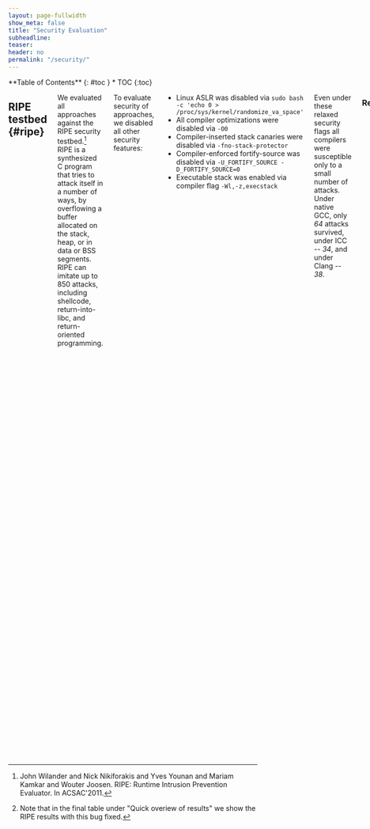 ```yaml
---
layout: page-fullwidth
show_meta: false
title: "Security Evaluation"
subheadline:
teaser:
header: no
permalink: "/security/"
---
```


<div class="row">
<div class="medium-4 medium-push-8 columns" markdown="1">
<div class="panel radius" markdown="1">
**Table of Contents**
{: #toc }
*  TOC
{:toc}
</div>
</div><!-- /.medium-4.columns -->



<div class="medium-8 medium-pull-4 columns" markdown="1">

## RIPE testbed  {#ripe}

We evaluated all approaches against the RIPE security testbed.[^ripe] RIPE is a synthesized C program that tries to attack itself in a number of ways, by overflowing a buffer allocated on the stack, heap, or in data or BSS segments. RIPE can imitate up to 850 attacks, including shellcode, return-into-libc, and return-oriented programming.

To evaluate security of approaches, we disabled all other security features:

* Linux ASLR was disabled via `sudo bash -c 'echo 0 > /proc/sys/kernel/randomize_va_space'`
* All compiler optimizations were disabled via `-O0`
* Compiler-inserted stack canaries were disabled via `-fno-stack-protector`
* Compiler-enforced fortify-source was disabled via `-U_FORTIFY_SOURCE -D_FORTIFY_SOURCE=0`
* Executable stack was enabled via compiler flag `-Wl,-z,execstack`

Even under these relaxed security flags all compilers were susceptible only to a small number of attacks. Under native GCC, only *64* attacks survived, under ICC -- *34*, and under Clang -- *38*.

### Results

| Approach                   | Working attacks |
|:---------------------------|----------------:|
| MPX (GCC) default*         | **41/64** (all memcpy and intra-object overflows) |
| MPX (GCC)                  | **0/64** (no working attacks) |
| MPX (GCC) no narrow bounds | **14/64** (all intra-object overflows)   |
| MPX (ICC)                  | **0/34** (no working attacks) |
| MPX (ICC) no narrow bounds | **14/34** (all intra-object overflows) |
| AddressSanitizer           | **12/64** (all intra-object overflows) |
| SoftBound                  | **14/38** (all intra-object overflows) |
| SafeCode                   | **14/38** (all intra-object overflows) |

{% include alert text='**Note 1**. In Col. 2, **41/64** means that 64 attacks were successful in native GCC version, and 41 attacks remained in MPX version.' %}
{% include alert text='**Note 2**. The "default" version of GCC-MPX means without `-fchkp-first-field-has-own-bounds` and with `BNDPRESERVE=0`, see below.' %}

Surprisingly, a default GCC-MPX version showed very poor results, with 41 attacks (or 64% of all possible attacks) succeeding. As it turned out, the default GCC-MPX flags are sub-optimal. First, we [found a bug](https://gcc.gnu.org/bugzilla/show_bug.cgi?id=78631) in the `memcpy` wrapper which forced bounds registers to be nullified, so the bounds checks on `memcpy` were rendered useless.[^memcpybug] This bug disappears if `BNDPRESERVE` is manually set to one. Second, the MPX pass in GCC does not narrow bounds for the first field of a struct by default, in contrast to ICC which is more strict. To catch intra-object overflows happening in the first field of structs one needs to pass the `-fchkp-first-field-has-own-bounds` flag to GCC. When we enabled these two flags, all attacks were prevented; all next rows in the table were tested with these flags.

Other results are expected. MPX versions without narrowing of bounds overlook 14 intra-object overflow attacks, where a vulnerable buffer and a victim object live in the same struct. The same attacks are overlooked by AddressSanitizer, SoftBound, and SafeCode. Interestingly, AddressSanitizer has 12 working attacks, i.e., two attacks less than other approaches. Though we did not inspect this in detail, AddressSanitizer was able to prevent two shellcode intra-object attacks on the heap.

We performed the same experiment with *only-writes* versions of these approaches, and the results were exactly the same. This is explained by the fact that RIPE constructs only control-flow hijacking attacks and not information leaks (which could escape only-writes protection).

<small markdown="1">[Up to table of contents](#toc)</small>
{: .text-right }

### RIPE Logs

Below are the logs which show which attacks worked under each approach.

* Native versions:
  * [GCC]({{ site.url }}{{ site.baseurl }}/code/ripe/gcc_native.txt)
  * [ICC]({{ site.url }}{{ site.baseurl }}/code/ripe/icc_native.txt)
  * [Clang]({{ site.url }}{{ site.baseurl }}/code/ripe/clang_native.txt)
* MPX versions:
  * [GCC default]({{ site.url }}{{ site.baseurl }}/code/ripe/badgcc_mpx.txt)
  * [GCC]({{ site.url }}{{ site.baseurl }}/code/ripe/gcc_mpx.txt)
  * [GCC only-writes]({{ site.url }}{{ site.baseurl }}/code/ripe/gcc_mpx_only_write.txt)
  * [GCC no narrow bounds]({{ site.url }}{{ site.baseurl }}/code/ripe/gcc_mpx_no_narrow_bounds.txt)
  * [GCC no narrow bounds only-writes]({{ site.url }}{{ site.baseurl }}/code/ripe/gcc_mpx_no_narrow_bounds_only_write.txt)
  * [ICC]({{ site.url }}{{ site.baseurl }}/code/ripe/icc_mpx.txt)
  * [ICC only-writes]({{ site.url }}{{ site.baseurl }}/code/ripe/icc_mpx_only_write.txt)
  * [ICC no narrow bounds]({{ site.url }}{{ site.baseurl }}/code/ripe/icc_mpx_no_narrow_bounds.txt)
  * [ICC no narrow bounds only-writes]({{ site.url }}{{ site.baseurl }}/code/ripe/icc_mpx_no_narrow_bounds_only_write.txt)
* AddressSanitizer versions:
  * [full]({{ site.url }}{{ site.baseurl }}/code/ripe/gcc_asan.txt)
  * [only-writes]({{ site.url }}{{ site.baseurl }}/code/ripe/gcc_asan_only_write.txt)
* [SoftBound]({{ site.url }}{{ site.baseurl }}/code/ripe/clang_softbound.txt)
* [SafeCode]({{ site.url }}{{ site.baseurl }}/code/ripe/clang_safecode.txt)

{% include alert text='Raw results can be found in the [repository](https://github.com/OleksiiOleksenko/mpx_evaluation/tree/dev/raw_results/ripe).' %}

<small markdown="1">[Up to table of contents](#toc)</small>
{: .text-right }

---

## Bugs in Benchmark Suites  {#others}

During our experiments, we found **6** real out-of-bounds bugs (true positives). Five of these bugs were already known, and one was detected by GCC-MPX and was not previously reported.

The bugs found are:

1. incorrect black-and-white input pictures leading to classic buffer overflow in `ferret` (PARSEC);
2. wrong preincrement statement leading to classic off-by-one bug in `h264ref` (SPEC);
3. out-of-bounds write in `perlbench` (SPEC);
4. benign intra-object buffer overwrite in `x264` (PARSEC);
5. benign intra-object buffer overread in `h264ref` (SPEC);
6. intra-object buffer overwrite in `perlbench` (SPEC).

| Approach                                 | Bug 1    | Bug 2    | Bug 3    | Bug 4    | Bug 5    | Bug 6    |
|:-----------------------------------------|:--------:|:--------:|:--------:|:--------:|:--------:|:--------:|
| MPX (GCC)                                | &#10004; | &#10004; | &#10004; | &#10004; | &#10004; | &#10004; |
| MPX (GCC) no narrow bounds               | &#10004; | &#10004; | &#10004; |          |          |          |
| MPX (GCC) only writes                    | &#10004; | &#10004; | &#10004; | &#10004; |          | &#10004; |
| MPX (GCC) no narrow bounds + only writes | &#10004; | &#10004; | &#10004; |          |          |          |
| MPX (ICC)                                | NA       | &#10004; | &#10004; | NA       |          |          |
| MPX (ICC) no narrow bounds               | &#10004; | NA       | &#10004; | NA       | NA       |          |
| MPX (ICC) only writes                    | NA       | &#10004; | &#10004; | NA       |          |          |
| MPX (ICC) no narrow bounds + only writes | &#10004; | &#10004; | &#10004; | NA       |          |          |
| AddressSanitizer                         | &#10004; | &#10004; | &#10004; |          |          |          |
| SoftBound                                | NA       |          | NA       | NA       |          | NA       |
| SafeCode                                 | NA       | &#10004; | &#10004; | NA       |          |          |

A more refined summary table as well as descriptions of the aforementioned bugs can be found in the [Usability page]({{ site.url }}{{ site.baseurl }}/usability).

<small markdown="1">[Up to table of contents](#toc)</small>
{: .text-right }

</div><!-- /.medium-8.columns -->
</div><!-- /.row -->

[^ripe]: John Wilander and Nick Nikiforakis and Yves Younan and Mariam Kamkar and Wouter Joosen. RIPE: Runtime Intrusion Prevention Evaluator. In ACSAC'2011.
[^memcpybug]: Note that in the final table under "Quick overiew of results" we show the RIPE results with this bug fixed.